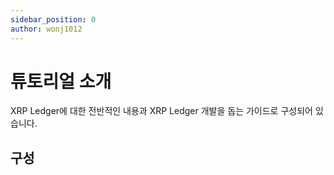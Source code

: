 ```yaml
---
sidebar_position: 0
author: wonj1012
---
```


# 튜토리얼 소개

XRP Ledger에 대한 전반적인 내용과 XRP Ledger 개발을 돕는 가이드로 구성되어 있습니다.

## 구성
